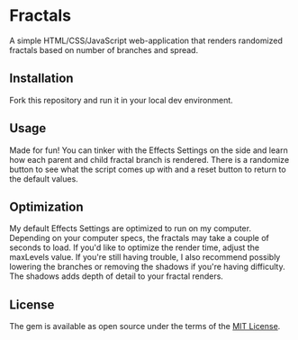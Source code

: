 # Fractals

A simple HTML/CSS/JavaScript web-application that renders randomized fractals based on number of branches and spread.

## Installation

Fork this repository and run it in your local dev environment.

## Usage

Made for fun! You can tinker with the Effects Settings on the side and learn how each parent and child fractal branch is rendered. There is a randomize button to see what the script comes up with and a reset button to return to the default values.

## Optimization

My default Effects Settings are optimized to run on my computer. Depending on your computer specs, the fractals may take a couple of seconds to load. If you'd like to optimize the render time, adjust the maxLevels value. If you're still having trouble, I also recommend possibly lowering the branches or removing the shadows if you're having difficulty. The shadows adds depth of detail to your fractal renders.

## License

The gem is available as open source under the terms of the [MIT License](https://opensource.org/licenses/MIT).

